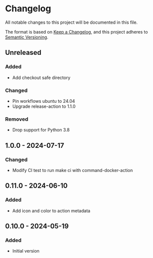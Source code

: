 # Changelog

All notable changes to this project will be documented in this file.

The format is based on [Keep a Changelog](https://keepachangelog.com/en/1.0.0/),
and this project adheres to [Semantic Versioning](https://semver.org/spec/v2.0.0.html).

## Unreleased

### Added
- Add checkout safe directory

### Changed
- Pin workflows ubuntu to 24.04
- Upgrade release-action to 1.1.0

### Removed
- Drop support for Python 3.8

## 1.0.0 - 2024-07-17
### Changed
- Modify CI test to run make ci with command-docker-action

## 0.11.0 - 2024-06-10
### Added
- Add icon and color to action metadata

## 0.10.0 - 2024-05-19
### Added
- Initial version
